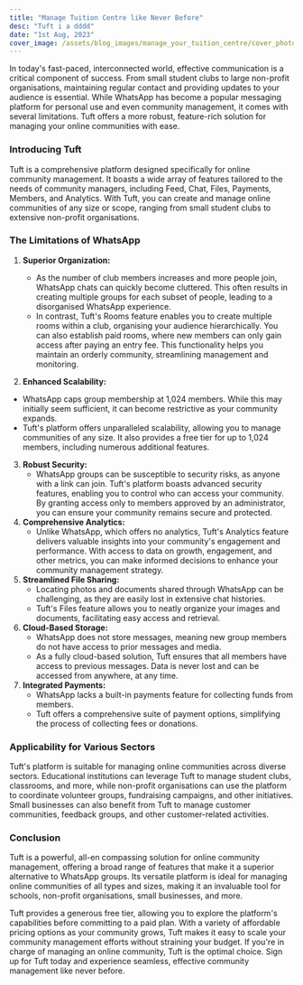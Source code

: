 ```yaml
---
title: "Manage Tuition Centre like Never Before"
desc: "Tuft i a dddd"
date: "1st Aug, 2023"
cover_image: /assets/blog_images/manage_your_tuition_centre/cover_photo.jpg
---
```


In today's fast-paced, interconnected world, effective communication is a critical component of success. From small student clubs to large non-profit organisations, maintaining regular contact and providing updates to your audience is essential. While WhatsApp has become a popular messaging platform for personal use and even community management, it comes with several limitations. Tuft offers a more robust, feature-rich solution for managing your online communities with ease.

### **Introducing Tuft**

Tuft is a comprehensive platform designed specifically for online community management. It boasts a wide array of features tailored to the needs of community managers, including Feed, Chat, Files, Payments, Members, and Analytics. With Tuft, you can create and manage online communities of any size or scope, ranging from small student clubs to extensive non-profit organisations.

### **The Limitations of WhatsApp**

1. **Superior Organization:**

   - As the number of club members increases and more people join, WhatsApp chats can quickly become cluttered. This often results in creating multiple groups for each subset of people, leading to a disorganised WhatsApp experience.
   - In contrast, Tuft's Rooms feature enables you to create multiple rooms within a club, organising your audience hierarchically. You can also establish paid rooms, where new members can only gain access after paying an entry fee. This functionality helps you maintain an orderly community, streamlining management and monitoring.

2. **Enhanced Scalability:**

- WhatsApp caps group membership at 1,024 members. While this may initially seem sufficient, it can become restrictive as your community expands.
- Tuft's platform offers unparalleled scalability, allowing you to manage communities of any size. It also provides a free tier for up to 1,024 members, including numerous additional features.

3. **Robust Security:**
   - WhatsApp groups can be susceptible to security risks, as anyone with a link can join. Tuft's platform boasts advanced security features, enabling you to control who can access your community. By granting access only to members approved by an administrator, you can ensure your community remains secure and protected.
4. **Comprehensive Analytics:**
   - Unlike WhatsApp, which offers no analytics, Tuft's Analytics feature delivers valuable insights into your community's engagement and performance. With access to data on growth, engagement, and other metrics, you can make informed decisions to enhance your community management strategy.
5. **Streamlined File Sharing:**
   - Locating photos and documents shared through WhatsApp can be challenging, as they are easily lost in extensive chat histories.
   - Tuft's Files feature allows you to neatly organize your images and documents, facilitating easy access and retrieval.
6. **Cloud-Based Storage:**
   - WhatsApp does not store messages, meaning new group members do not have access to prior messages and media.
   - As a fully cloud-based solution, Tuft ensures that all members have access to previous messages. Data is never lost and can be accessed from anywhere, at any time.
7. **Integrated Payments:**
   - WhatsApp lacks a built-in payments feature for collecting funds from members.
   - Tuft offers a comprehensive suite of payment options, simplifying the process of collecting fees or donations.

### **Applicability for Various Sectors**

Tuft's platform is suitable for managing online communities across diverse sectors. Educational institutions can leverage Tuft to manage student clubs, classrooms, and more, while non-profit organisations can use the platform to coordinate volunteer groups, fundraising campaigns, and other initiatives. Small businesses can also benefit from Tuft to manage customer communities, feedback groups, and other customer-related activities.

### **Conclusion**

Tuft is a powerful, all-en compassing solution for online community management, offering a broad range of features that make it a superior alternative to WhatsApp groups. Its versatile platform is ideal for managing online communities of all types and sizes, making it an invaluable tool for schools, non-profit organisations, small businesses, and more.

Tuft provides a generous free tier, allowing you to explore the platform's capabilities before committing to a paid plan. With a variety of affordable pricing options as your community grows, Tuft makes it easy to scale your community management efforts without straining your budget. If you're in charge of managing an online community, Tuft is the optimal choice. Sign up for Tuft today and experience seamless, effective community management like never before.
